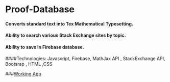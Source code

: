 # Proof-Database

#### Converts standard text into Tex Mathematical Typesetting.
#### Ability to search various Stack Exchange sites by topic.
#### Ability to save in  Firebase database.
####Technologies: Javascript, Firebase, MathJax API , StackExchange API, Bootsrap , HTML ,CSS 

###[Working App](http://proof-database.herokuapp.com/)

